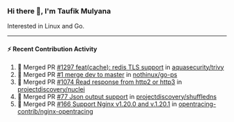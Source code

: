 ### Hi there 👋, I'm Taufik Mulyana
Interested in Linux and Go.

---

#### :zap: Recent Contribution Activity
<!--START:pr-activity-->
1. 🎉 Merged PR [#1297 feat(cache): redis TLS support](https://github.com/aquasecurity/trivy/pull/1297) in [aquasecurity/trivy](https://github.com/aquasecurity/trivy)
2. 🎉 Merged PR [#1 merge dev to master](https://github.com/nothinux/go-ps/pull/1) in [nothinux/go-ps](https://github.com/nothinux/go-ps)
3. 🎉 Merged PR [#1074 Read response from http2 or http3](https://github.com/projectdiscovery/nuclei/pull/1074) in [projectdiscovery/nuclei](https://github.com/projectdiscovery/nuclei)
4. 🎉 Merged PR [#77 Json output support](https://github.com/projectdiscovery/shuffledns/pull/77) in [projectdiscovery/shuffledns](https://github.com/projectdiscovery/shuffledns)
5. 🎉 Merged PR [#166 Support Nginx v1.20.0 and v.1.20.1](https://github.com/opentracing-contrib/nginx-opentracing/pull/166) in [opentracing-contrib/nginx-opentracing](https://github.com/opentracing-contrib/nginx-opentracing)
<!--END:pr-activity-->
